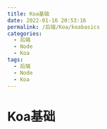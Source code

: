 ```yaml
---
title: Koa基础
date: 2022-01-16 20:53:16
permalink: /后端/Koa/koabasics
categories:
  - 后端
  - Node
  - Koa
tags:
  - 后端
  - Node
  - Koa
---
```

# Koa基础
